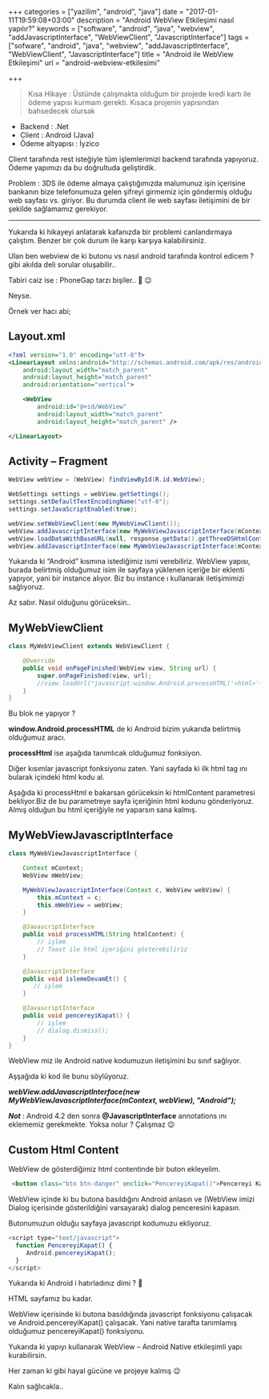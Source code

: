 +++
categories = ["yazilim", "android", "java"]
date = "2017-01-11T19:59:08+03:00"
description = "Android WebView Etkileşimi nasıl yapılır?"
keywords = ["software", "android", "java", "webview", "addJavascriptInterface", "WebViewClient", "JavascriptInterface"]
tags = ["sofware", "android", "java", "webview", "addJavascriptInterface", "WebViewClient", "JavascriptInterface"]
title = "Android ile WebView Etkileşimi"
url = "android-webview-etkilesimi"

+++

> Kısa Hikaye : Üstünde çalışmakta olduğum bir projede kredi kartı ile ödeme yapısı kurmam gerekti. Kısaca projenin yapısından bahsedecek olursak

- Backend : .Net
- Client : Android (Java)
- Ödeme altyapısı : İyzico

Client tarafında rest isteğiyle tüm işlemlerimizi backend tarafında yapıyoruz. Ödeme yapımızı da bu doğrultuda geliştirdik.

Problem : 3DS ile ödeme almaya çalıştığımızda malumunuz işin içerisine bankanın bize telefonumuza gelen şifreyi girmemiz için göndermiş olduğu web sayfası vs. giriyor. Bu durumda client ile web sayfası iletişimini de bir şekilde sağlamamız gerekiyor.

---

Yukarıda ki hikayeyi anlatarak kafanızda bir problemi canlandırmaya çalıştım. Benzer bir çok durum ile karşı karşıya kalabilirsiniz.

Ulan ben webview de ki butonu vs nasıl android tarafında kontrol edicem ? gibi akılda deli sorular oluşabilir..

Tabiri caiz ise : PhoneGap tarzı bişiler.. 🙂 😉

Neyse.

Örnek ver hacı abi;

## Layout.xml

```xml
<?xml version="1.0" encoding="utf-8"?>
<LinearLayout xmlns:android="http://schemas.android.com/apk/res/android"
    android:layout_width="match_parent"
    android:layout_height="match_parent"
    android:orientation="vertical">

    <WebView
        android:id="@+id/WebView"
        android:layout_width="match_parent"
        android:layout_height="match_parent" />

</LinearLayout>
``` 

## Activity – Fragment

```java
WebView webView = (WebView) findViewById(R.id.WebView);

WebSettings settings = webView.getSettings();
settings.setDefaultTextEncodingName("utf-8");
settings.setJavaScriptEnabled(true);

webView.setWebViewClient(new MyWebViewClient());
webView.addJavascriptInterface(new MyWebViewJavascriptInterface(mContext, webView, callbackDialog), "Android"); // Buraya dikkat
webView.loadDataWithBaseURL(null, response.getData().getThreeDSHtmlContent(), "text/html", "utf-8", null); // elimizde bulunan bir html dökümanı webview e basıyoruz. URL de verebilirsin istersen
webView.addJavascriptInterface(new MyWebViewJavascriptInterface(mContext, webView, callbackDialog), "Android");
```

Yukarıda ki “Android” kısmına istediğimiz ismi verebiliriz. WebView yapısı, burada belirtmiş olduğumuz isim ile sayfaya yüklenen içeriğe bir eklenti yapıyor, yani bir instance alıyor. Biz bu instance ı kullanarak iletişimimizi sağlıyoruz.

Az sabır. Nasıl olduğunu görüceksin..

## MyWebViewClient

```java
class MyWebViewClient extends WebViewClient {

    @Override
    public void onPageFinished(WebView view, String url) {
        super.onPageFinished(view, url);
        //view.loadUrl("javascript:window.Android.processHTML('<html>'+document.getElementsByTagName('html')[0].innerHTML+'</html>');");
    }
}
```

Bu blok ne yapıyor ?

**window.Android.processHTML** de ki Android bizim yukarıda belirtmiş olduğumuz aracı.

**processHtml** ise aşağıda tanımlıcak olduğumuz fonksiyon.

Diğer kısımlar javascript fonksiyonu zaten. Yani sayfada ki ilk html tag ını bularak içindeki html kodu al.

Aşağıda ki processHtml e bakarsan görüceksin ki htmlContent parametresi bekliyor.Biz de bu parametreye sayfa içeriğinin html kodunu gönderiyoruz. Almış olduğun bu html içeriğiyle ne yaparsın sana kalmış.

## MyWebViewJavascriptInterface

```java
class MyWebViewJavascriptInterface {

    Context mContext;
    WebView mWebView;

    MyWebViewJavascriptInterface(Context c, WebView webView) {
        this.mContext = c;
        this.mWebView = webView;
    }

    @JavascriptInterface
    public void processHTML(String htmlContent) {
        // işlem
        // Toast ile html içeriğini gösterebiliriz       
    }

    @JavascriptInterface
    public void islemeDevamEt() {
       // işlem
    }

    @JavascriptInterface
    public void pencereyiKapat() {
        // işlem
        // dialog.dismiss();
    }
}
```

WebView miz ile Android native kodumuzun iletişimini bu sınıf sağlıyor.

Aşşağıda ki  kod ile bunu söylüyoruz.

***webView.addJavascriptInterface(new MyWebViewJavascriptInterface(mContext, webView), "Android");***

***Not*** : Android 4.2 den sonra **@JavascriptInterface** annotations ını eklememiz gerekmekte. Yoksa nolur ? Çalışmaz 😉


## Custom Html Content

WebView de gösterdiğimiz html contentinde bir buton ekleyelim.

```html
 <button class="btn btn-danger" onclick="PencereyiKapat()">Pencereyi Kapat</button>
```
WebView içinde ki bu butona basıldığını Android anlasın ve (WebView imizi Dialog içerisinde gösterildiğini varsayarak) dialog penceresini kapasın.

Butonumuzun olduğu sayfaya  javascript kodumuzu ekliyoruz.

```javascript
<script type="text/javascript">
  function PencereyiKapat() {
     Android.pencereyiKapat();
  }
</script>
```

Yukarıda ki Android i hatırladınız dimi ? 🙂

HTML sayfamız bu kadar.

WebView içerisinde ki butona basıldığında javascript fonksiyonu çalışacak ve Android.pencereyiKapat() çalışacak. Yani native tarafta tanımlamış olduğumuz pencereyiKapat() fonksiyonu.

 
Yukarıda ki yapıyı kullanarak WebView – Android Native etkileşimli yapı kurabilirsin.

Her zaman ki gibi hayal gücüne ve projeye kalmış 😉

Kalın sağlıcakla..
